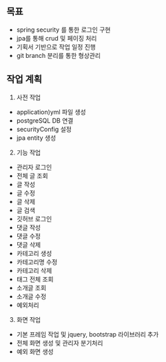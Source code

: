 ## 목표
- spring security 를 통한 로그인 구현 
- jpa를 통해 crud 및 페이징 처리
- 기획서 기반으로 작업 일정 진행
- git branch 분리를 통한 형상관리

## 작업 계획
1. 사전 작업
- application)yml 파일 생성
-  postgreSQL DB 연결
-  securityConfig 설정
-  jpa entity 생성
2.  기능 작업
- 관리자 로그인
- 전체 글 조회
- 글 작성
- 글 수정
- 글 삭제
- 글 검색
- 깃허브 로그인
- 댓글 작성
- 댓글 수정
- 댓글 삭제
- 카테고리 생성
- 카테고리명 수정
- 카테고리 삭제
- 태그 전체 조회
- 소개글 조회
- 소개글 수정
- 예외처리
3. 화면 작업
- 기본 프레임 작업 및 jquery, bootstrap 라이브러리 추가
- 전체 화면 생성 및 관리자 분기처리
- 예외 화면 생성
